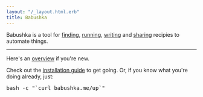 ```yaml
--- 
layout: "/_layout.html.erb"
title: Babushka
---
```


Babushka is a tool for
[finding](/finding-deps),
[running](/running-deps),
[writing](/writing-deps)
and
[sharing](/sharing-deps)
recipies to automate things.

<hr />

Here's an [overview](/overview) if you're new.

Check out the [installation guide](/installing)
to get going. Or, if you know what you're doing already, just:

<pre id="bootstrap">
bash -c "`curl babushka.me/up`"
</pre>
